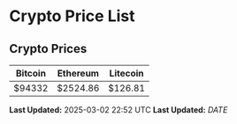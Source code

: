 # Crypto Price List

## Crypto Prices
| Bitcoin | Ethereum | Litecoin |
| ------- | -------- | -------- |
| $94332 | $2524.86 | $126.81 |
**Last Updated:** 2025-03-02 22:52 UTC
**Last Updated:** $DATE$
